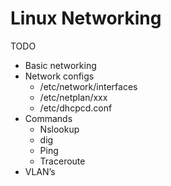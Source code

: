 # Linux Networking

TODO

- Basic networking
- Network configs
    - /etc/network/interfaces
    - /etc/netplan/xxx
    - /etc/dhcpcd.conf
- Commands
    - Nslookup
    - dig
    - Ping
    - Traceroute
- VLAN’s
